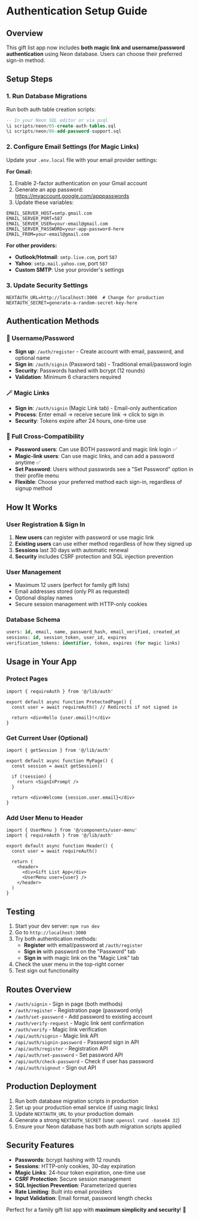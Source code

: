 # Authentication Setup Guide

## Overview
This gift list app now includes **both magic link and username/password authentication** using Neon database. Users can choose their preferred sign-in method.

## Setup Steps

### 1. Run Database Migrations
Run both auth table creation scripts:
```sql
-- In your Neon SQL editor or via psql
\i scripts/neon/05-create-auth-tables.sql
\i scripts/neon/06-add-password-support.sql
```

### 2. Configure Email Settings (for Magic Links)
Update your `.env.local` file with your email provider settings:

**For Gmail:**
1. Enable 2-factor authentication on your Gmail account
2. Generate an app password: https://myaccount.google.com/apppasswords
3. Update these variables:
```env
EMAIL_SERVER_HOST=smtp.gmail.com
EMAIL_SERVER_PORT=587
EMAIL_SERVER_USER=your-email@gmail.com
EMAIL_SERVER_PASSWORD=your-app-password-here
EMAIL_FROM=your-email@gmail.com
```

**For other providers:**
- **Outlook/Hotmail**: `smtp.live.com`, port `587`
- **Yahoo**: `smtp.mail.yahoo.com`, port `587`
- **Custom SMTP**: Use your provider's settings

### 3. Update Security Settings
```env
NEXTAUTH_URL=http://localhost:3000  # Change for production
NEXTAUTH_SECRET=generate-a-random-secret-key-here
```

## Authentication Methods

### 🔐 Username/Password
- **Sign up**: `/auth/register` - Create account with email, password, and optional name
- **Sign in**: `/auth/signin` (Password tab) - Traditional email/password login
- **Security**: Passwords hashed with bcrypt (12 rounds)
- **Validation**: Minimum 6 characters required

### 🪄 Magic Links  
- **Sign in**: `/auth/signin` (Magic Link tab) - Email-only authentication
- **Process**: Enter email → receive secure link → click to sign in
- **Security**: Tokens expire after 24 hours, one-time use

### 🔄 Full Cross-Compatibility
- **Password users**: Can use BOTH password and magic link login ✅
- **Magic-link users**: Can use magic links, and can add a password anytime ✅
- **Set Password**: Users without passwords see a "Set Password" option in their profile menu
- **Flexible**: Choose your preferred method each sign-in, regardless of signup method

## How It Works

### User Registration & Sign In
1. **New users** can register with password or use magic link
2. **Existing users** can use either method regardless of how they signed up
3. **Sessions** last 30 days with automatic renewal
4. **Security** includes CSRF protection and SQL injection prevention

### User Management
- Maximum 12 users (perfect for family gift lists)
- Email addresses stored (only PII as requested)
- Optional display names
- Secure session management with HTTP-only cookies

### Database Schema
```sql
users: id, email, name, password_hash, email_verified, created_at
sessions: id, session_token, user_id, expires
verification_tokens: identifier, token, expires (for magic links)
```

## Usage in Your App

### Protect Pages
```tsx
import { requireAuth } from '@/lib/auth'

export default async function ProtectedPage() {
  const user = await requireAuth() // Redirects if not signed in
  
  return <div>Hello {user.email}!</div>
}
```

### Get Current User (Optional)
```tsx
import { getSession } from '@/lib/auth'

export default async function MyPage() {
  const session = await getSession()
  
  if (!session) {
    return <SignInPrompt />
  }
  
  return <div>Welcome {session.user.email}</div>
}
```

### Add User Menu to Header
```tsx
import { UserMenu } from '@/components/user-menu'
import { requireAuth } from '@/lib/auth'

export default async function Header() {
  const user = await requireAuth()
  
  return (
    <header>
      <div>Gift List App</div>
      <UserMenu user={user} />
    </header>
  )
}
```

## Testing
1. Start your dev server: `npm run dev`
2. Go to `http://localhost:3000`
3. Try both authentication methods:
   - **Register** with email/password at `/auth/register`
   - **Sign in** with password on the "Password" tab
   - **Sign in** with magic link on the "Magic Link" tab
4. Check the user menu in the top-right corner
5. Test sign out functionality

## Routes Overview
- `/auth/signin` - Sign in page (both methods)
- `/auth/register` - Registration page (password only)
- `/auth/set-password` - Add password to existing account
- `/auth/verify-request` - Magic link sent confirmation
- `/auth/verify` - Magic link verification
- `/api/auth/signin` - Magic link API
- `/api/auth/signin-password` - Password sign in API
- `/api/auth/register` - Registration API
- `/api/auth/set-password` - Set password API
- `/api/auth/check-password` - Check if user has password
- `/api/auth/signout` - Sign out API

## Production Deployment
1. Run both database migration scripts in production
2. Set up your production email service (if using magic links)
3. Update `NEXTAUTH_URL` to your production domain
4. Generate a strong `NEXTAUTH_SECRET` (use: `openssl rand -base64 32`)
5. Ensure your Neon database has both auth migration scripts applied

## Security Features
- **Passwords**: bcrypt hashing with 12 rounds
- **Sessions**: HTTP-only cookies, 30-day expiration
- **Magic Links**: 24-hour token expiration, one-time use
- **CSRF Protection**: Secure session management
- **SQL Injection Prevention**: Parameterized queries
- **Rate Limiting**: Built into email providers
- **Input Validation**: Email format, password length checks

Perfect for a family gift list app with **maximum simplicity and security**! 🎁
